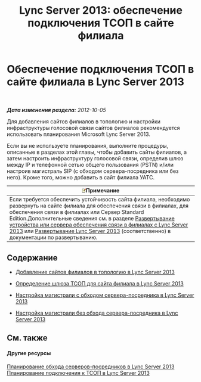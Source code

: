 ﻿---
title: 'Lync Server 2013: обеспечение подключения ТСОП в сайте филиала'
TOCTitle: Обеспечение подключения ТСОП в сайте филиала
ms:assetid: d78d76fb-2dd1-42cb-b25a-bfaff9650a70
ms:mtpsurl: https://technet.microsoft.com/ru-ru/library/Gg398945(v=OCS.15)
ms:contentKeyID: 49311315
ms.date: 05/19/2016
mtps_version: v=OCS.15
ms.translationtype: HT
---

# Обеспечение подключения ТСОП в сайте филиала в Lync Server 2013

 

_**Дата изменения раздела:** 2012-10-05_

Для добавления сайтов филиалов в топологию и настройки инфраструктуры голосовой связи сайтов филиалов рекомендуется использовать планирования Microsoft Lync Server 2013.

Если вы не используете планирования, выполните процедуры, описанные в разделах этой главы, чтобы добавить сайты филиалов, а затем настроить инфраструктуру голосовой связи, определив шлюз между IP и телефонной сетью общего пользования (PSTN) и/или настроив магистраль SIP (с обходом сервера-посредника или без него). Кроме того, можно добавить в сайт филиала УАТС.

<table>
<thead>
<tr class="header">
<th><img src="images/Gg398412.note(OCS.15).gif" title="note" alt="note" />Примечание</th>
</tr>
</thead>
<tbody>
<tr class="odd">
<td>Если требуется обеспечить устойчивость сайта филиала, необходимо развернуть на сайте филиала для обеспечения связи в филиалах, для обеспечения связи в филиалах или Сервер Standard Edition.Дополнительные сведения см. в разделе <a href="lync-server-2013-deploying-a-survivable-branch-appliance-or-server.md">Развертывание устройства или сервера обеспечения связи в филиалах с Lync Server 2013</a> или <a href="lync-server-2013-deploying-lync-server.md">Развертывание Lync Server 2013</a> (соответственно) в документации по развертыванию.</td>
</tr>
</tbody>
</table>


## Содержание

  - [Добавление сайтов филиалов в топологию в Lync Server 2013](lync-server-2013-add-branch-sites-to-your-topology.md)

  - [Определение шлюза ТСОП для сайта филиала в Lync Server 2013](lync-server-2013-define-a-pstn-gateway-for-a-branch-site.md)

  - [Настройка магистрали с обходом сервера-посредника в Lync Server 2013](lync-server-2013-configure-a-trunk-with-media-bypass.md)

  - [Настройка магистрали без обхода сервера-посредника в Lync Server 2013](lync-server-2013-configure-a-trunk-without-media-bypass.md)

## См. также

#### Другие ресурсы

[Планирование обхода серверов-посредников в Lync Server 2013](lync-server-2013-planning-for-media-bypass.md)  
[Планирование подключения к ТСОП в Lync Server 2013](lync-server-2013-planning-for-pstn-connectivity.md)

